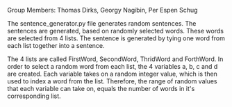 Group Members:
Thomas Dirks,
Georgy Nagibin,
Per Espen Schug

The sentence_generator.py file generates random sentences. The sentences are generated,
based on randomly selected words. These words are selected from 4 lists. The sentence is
generated by tying one word from each list together into a sentence.

The 4 lists are called FirstWord, SecondWord, ThridWord and ForthWord. In order to select
a random word from each list, the 4 variables a, b, c and d are created. Each variable takes
on a random integer value, which is then used to index a word from the list. Therefore, the
range of random values that each variable can take on, equals the number of words in it's
corresponding list.
